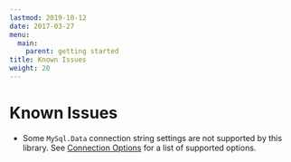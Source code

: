 ```yaml
---
lastmod: 2019-10-12
date: 2017-03-27
menu:
  main:
    parent: getting started
title: Known Issues
weight: 20
---
```


Known Issues
============

* Some `MySql.Data` connection string settings are not supported by this library. See [Connection Options](connection-options/) for a list of supported options.
